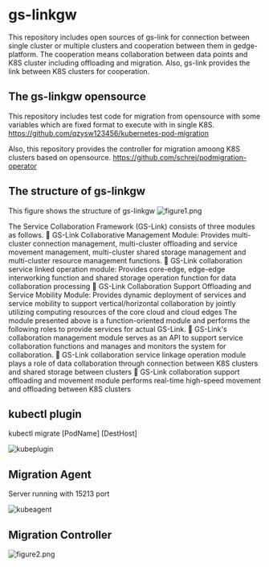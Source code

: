 # gs-linkgw
This repository includes open sources of gs-link for connection between single cluster or multiple clusters and cooperation between them in gedge-platform. 
The cooperation means collaboration between data points and K8S cluster including offloading and migration. Also, gs-link provides the link between K8S clusters for cooperation. 

The gs-linkgw opensource 
---------------------------------------------------------------------------------------------------------------------------------------
This repository includes test code for migration from opensource with some variables which are fixed format to execute with in single K8S.
https://github.com/qzysw123456/kubernetes-pod-migration

Also, this repository provides the controller for migration amoong K8S clusters based on opensource.
https://github.com/schrej/podmigration-operator


The structure of gs-linkgw 
---------------------------------------------------------------------------------------------------------------------------------------
This figure shows the structure of gs-linkgw
![figure1.png](https://github.com/gedge-platform/gs-linkgw/blob/076a56ddb030b150e675419806489828b6786b3b/figure1.png)


The Service Collaboration Framework (GS-Link) consists of three modules as follows.
 GS-Link Collaborative Management Module: Provides multi-cluster connection management, multi-cluster offloading and service movement management, multi-cluster shared storage management and multi-cluster resource management functions.
 GS-Link collaboration service linked operation module: Provides core-edge, edge-edge interworking function and shared storage operation function for data collaboration processing
 GS-Link Collaboration Support Offloading and Service Mobility Module: Provides dynamic deployment of services and service mobility to support vertical/horizontal collaboration by jointly utilizing computing resources of the core cloud and cloud edges
The module presented above is a function-oriented module and performs the following roles to provide services for actual GS-Link.
 GS-Link's collaboration management module serves as an API to support service collaboration functions and manages and monitors the system for collaboration.
 GS-Link collaboration service linkage operation module plays a role of data collaboration through connection between K8S clusters and shared storage between clusters
 GS-Link collaboration support offloading and movement module performs real-time high-speed movement and offloading between K8S clusters

kubectl plugin
---------------------------------------------------------------------------------------------------------------------------------------
kubectl migrate [PodName] [DestHost]

![kubeplugin](https://user-images.githubusercontent.com/32071802/145150699-49014919-9221-449b-a434-385920b215cc.jpg)

Migration Agent
---------------------------------------------------------------------------------------------------------------------------------------
Server running with 15213 port

![kubeagent](https://user-images.githubusercontent.com/32071802/145151165-cc12f557-3980-42aa-a947-bec8dfde2390.jpg)

Migration Controller
---------------------------------------------------------------------------------------------------------------------------------------

![figure2.png](https://github.com/gedge-platform/gs-linkgw/blob/012596ebdb3950ca1ee292e034fa4a23cb77b3da/figure2.png)

